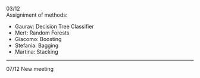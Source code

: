 03/12 \
Assigniment of methods:
- Gaurav: Decision Tree Classifier
- Mert: Random Forests
- Giacomo: Boosting
- Stefania: Bagging
- Martina: Stacking
---------------------------
07/12
New meeting
